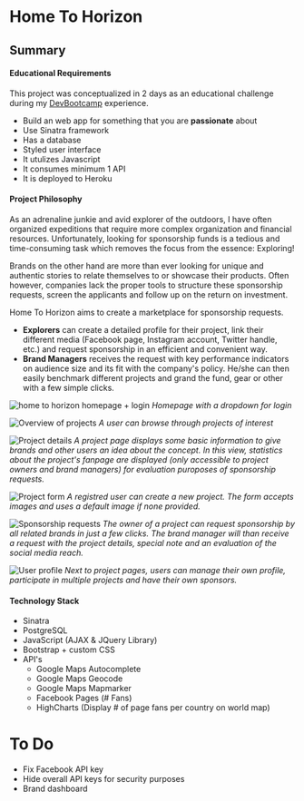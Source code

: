 # Home To Horizon

## Summary
#### Educational Requirements
This project was conceptualized in 2 days as an educational challenge during my [DevBootcamp](http://devbootcamp.com) experience. 
* Build an web app for something that you are __passionate__ about
* Use Sinatra framework
* Has a database
* Styled user interface
* It utulizes Javascript
* It consumes minimum 1 API
* It is deployed to Heroku

#### Project Philosophy
As an adrenaline junkie and avid explorer of the outdoors, I have often organized expeditions that require more complex organization and financial resources. Unfortunately, looking for sponsorship funds is a tedious and time-consuming task which removes the focus from the essence: Exploring!

Brands on the other hand are more than ever looking for unique and authentic stories to relate themselves to or showcase their products. Often however, companies lack the proper tools to structure these sponsorship requests, screen the applicants and follow up on the return on investment.

Home To Horizon aims to create a marketplace for sponsorship requests.
* __Explorers__ can create a detailed profile for their project, link their different media (Facebook page, Instagram account, Twitter handle, etc.) and request sponsorship in an efficient and convenient way.
* __Brand Managers__ receives the request with key performance indicators on audience size and its fit with the company's policy. He/she can then easily benchmark different projects and grand the fund, gear or other with a few simple clicks.

![home to horizon homepage + login](/screenshots/hh_login.png "Home to Horizon home page + login dropdown")
_Homepage with a dropdown for login_

![Overview of projects](/screenshots/hh_projects.png "Overview projects")
_A user can browse through projects of interest_

![Project details](/screenshots/hh_project_detail.png "Project details")
_A project page displays some basic information to give brands and other users an idea about the concept. In this view, statistics about the project's fanpage are displayed (only accessible to project owners and brand managers) for evaluation puroposes of sponsorship requests._

![Project form](/screenshots/hh_create_project.png "Project form")
_A registred user can create a new project. The form accepts images and uses a default image if none provided._

![Sponsorship requests](/screenshots/hh_create_project.png "Sponsorship request page")
_The owner of a project can request sponsorship by all related brands in just a few clicks. The brand manager will than receive a request with the project details, special note and an evaluation of the social media reach._

![User profile](/screenshots/hh_profile.png "User profile")
_Next to project pages, users can manage their own profile, participate in multiple projects and have their own sponsors._

#### Technology Stack
* Sinatra
* PostgreSQL
* JavaScript (AJAX & JQuery Library)
* Bootstrap + custom CSS
* API's
  * Google Maps Autocomplete
  * Google Maps Geocode
  * Google Maps Mapmarker
  * Facebook Pages (# Fans)
  * HighCharts (Display # of page fans per country on world map)

# To Do
* Fix Facebook API key
* Hide overall API keys for security purposes
* Brand dashboard